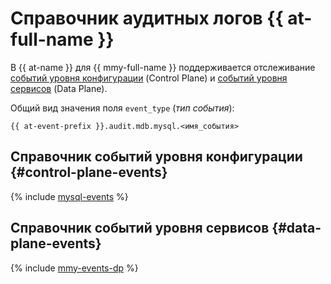 # Справочник аудитных логов {{ at-full-name }}

В {{ at-name }} для {{ mmy-full-name }} поддерживается отслеживание [событий уровня конфигурации](../audit-trails/concepts/format.md) (Control Plane) и [событий уровня сервисов](../audit-trails/concepts/format-data-plane.md) (Data Plane).

Общий вид значения поля `event_type` (_тип события_):

```text
{{ at-event-prefix }}.audit.mdb.mysql.<имя_события>
```

## Справочник событий уровня конфигурации {#control-plane-events}

{% include [mysql-events](../_includes/audit-trails/events/mysql-events.md) %}

## Справочник событий уровня сервисов {#data-plane-events}

{% include [mmy-events-dp](../_includes/audit-trails/events/mmy-events-dp.md) %}